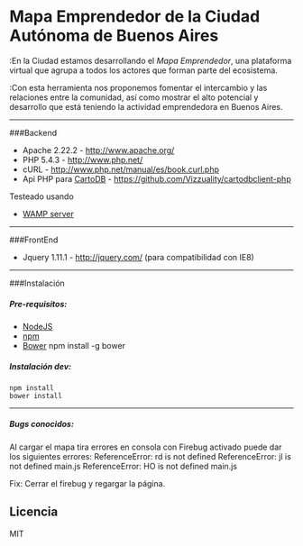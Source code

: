 Mapa Emprendedor de la Ciudad Autónoma de Buenos Aires
======================================================

:En la Ciudad estamos desarrollando el *Mapa Emprendedor*, una plataforma virtual que agrupa a todos los actores que forman parte del ecosistema. 

:Con esta herramienta nos proponemos fomentar el intercambio y las relaciones entre la comunidad, así como mostrar el alto potencial y desarrollo que está teniendo la actividad emprendedora en Buenos Aires.

---

###Backend

+ Apache 2.22.2 - http://www.apache.org/
+ PHP 5.4.3 - http://www.php.net/
+ cURL - http://www.php.net/manual/es/book.curl.php
+ Api PHP para [CartoDB](http://www.cartodb.com/) - https://github.com/Vizzuality/cartodbclient-php

Testeado usando
+ [WAMP server](http://www.wampserver.com/en/)

---

###FrontEnd

+ Jquery 1.11.1 - http://jquery.com/ (para compatibilidad con IE8)

---

###Instalación


##### Pre-requisitos:
+ [NodeJS](http://nodejs.org/)
+ [npm](http://npmjs.org/) 
+ [Bower](http://bower.io/)
	npm install -g bower

##### Instalación dev:
	
	npm install
	bower install

---


##### Bugs conocidos:

Al cargar el mapa tira errores en consola con Firebug activado puede dar los siguientes errores:
	ReferenceError: rd is not defined
	ReferenceError: jl is not defined main.js
	ReferenceError: HO is not defined main.js

Fix:
Cerrar el firebug y regargar la página.


Licencia 
--------

MIT



